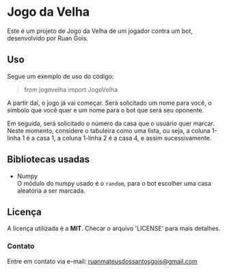 # Jogo da Velha
Este é um projeto de Jogo da Velha de um jogador contra um bot, desenvolvido por Ruan Gois.

## Uso
Segue um exemplo de uso do código:

>from jogovelha import JogoVelha  
  
A partir daí, o jogo já vai começar. Será solicitado um nome para você, o símbolo que você quer e um nome para o bot que será seu oponente.

Em seguida, será solicitado o número da casa que o usuário quer marcar. Neste momento, considere o tabuleira como uma lista, ou seja, a coluna 1-linha 1 é a casa 1, a coluna 1-linha 2 é a casa 4, e assim sucessivamente.

## Bibliotecas usadas
- Numpy  
O módulo do numpy usado é o `random`,  para o bot escolher uma casa aleatória a ser marcada.

## Licença
A licença utilizada é a __MIT__. Checar o arquivo 'LICENSE' para mais detalhes.

### Contato
Entre em contato via e-mail: <ruanmateusdossantosgois@gmail.com>